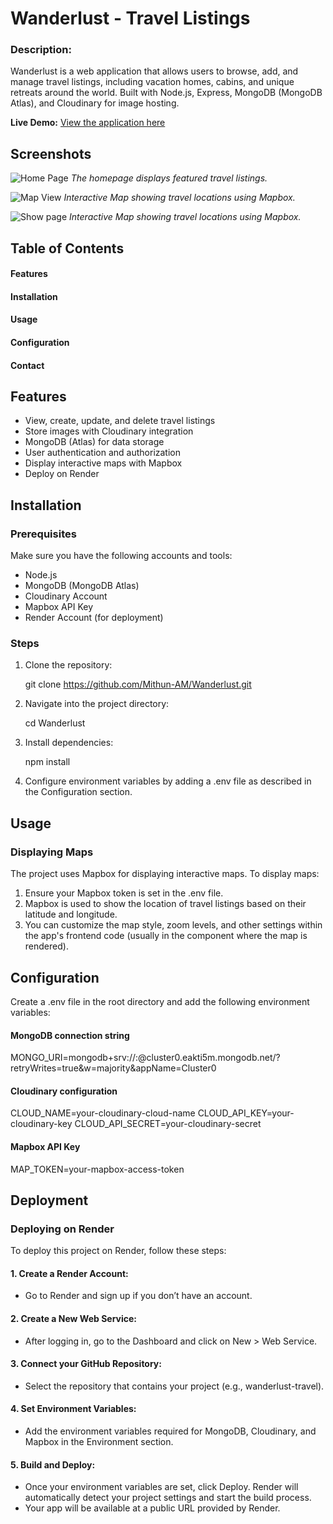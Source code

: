 # Wanderlust - Travel Listings
### Description:
Wanderlust is a web application that allows users to browse, add, and manage travel listings, including vacation homes, cabins, and unique retreats around the world. Built with Node.js, Express, MongoDB (MongoDB Atlas), and Cloudinary for image hosting.

**Live Demo:** [View the application here](https://wanderlust-3qt2.onrender.com/listings)

## Screenshots
![Home Page](./screenshots/homepage.png)
*The homepage displays featured travel listings.*

![Map View](./screenshots/mapview.png)
*Interactive Map showing travel locations using Mapbox.*

![Show page](./screenshots/show.png)
*Interactive Map showing travel locations using Mapbox.*

## Table of Contents
#### Features
#### Installation
#### Usage
#### Configuration
#### Contact

## Features
- View, create, update, and delete travel listings
- Store images with Cloudinary integration
- MongoDB (Atlas) for data storage
- User authentication and authorization
- Display interactive maps with Mapbox
- Deploy on Render

## Installation
### Prerequisites
Make sure you have the following accounts and tools:
- Node.js
- MongoDB (MongoDB Atlas)
- Cloudinary Account
- Mapbox API Key
- Render Account (for deployment)

### Steps
1. Clone the repository:
   
   git clone https://github.com/Mithun-AM/Wanderlust.git

2. Navigate into the project directory:
   
   cd Wanderlust

3. Install dependencies:
   
   npm install

4. Configure environment variables by adding a .env file as described in the Configuration section.
   
## Usage
### Displaying Maps
The project uses Mapbox for displaying interactive maps. To display maps:  
1. Ensure your Mapbox token is set in the .env file.
2. Mapbox is used to show the location of travel listings based on their latitude and longitude.
3. You can customize the map style, zoom levels, and other settings within the app's frontend code (usually in the component where the map is rendered).
   
## Configuration
Create a .env file in the root directory and add the following environment variables:

#### MongoDB connection string
MONGO_URI=mongodb+srv://<username>:<password>@cluster0.eakti5m.mongodb.net/?retryWrites=true&w=majority&appName=Cluster0
#### Cloudinary configuration
CLOUD_NAME=your-cloudinary-cloud-name
CLOUD_API_KEY=your-cloudinary-key
CLOUD_API_SECRET=your-cloudinary-secret

#### Mapbox API Key
MAP_TOKEN=your-mapbox-access-token

## Deployment
### Deploying on Render
To deploy this project on Render, follow these steps:

#### 1. Create a Render Account:
- Go to Render and sign up if you don’t have an account.
#### 2. Create a New Web Service:
- After logging in, go to the Dashboard and click on New > Web Service.
#### 3. Connect your GitHub Repository:
- Select the repository that contains your project (e.g., wanderlust-travel).
#### 4. Set Environment Variables:
- Add the environment variables required for MongoDB, Cloudinary, and Mapbox in the Environment section.
#### 5. Build and Deploy:
- Once your environment variables are set, click Deploy. Render will automatically detect your project settings and start the build process.
- Your app will be available at a public URL provided by Render.
